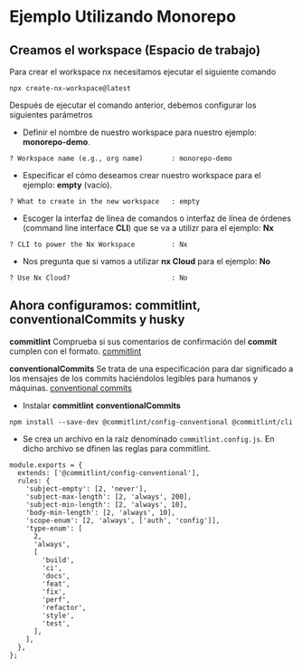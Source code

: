 # Ejemplo Utilizando Monorepo

## Creamos el workspace (Espacio de trabajo)

Para crear el workspace  nx necesitamos ejecutar el siguiente comando

```
npx create-nx-workspace@latest
```

Después de ejecutar el comando anterior, debemos configurar los siguientes parámetros

* Definir el nombre de nuestro workspace para nuestro ejemplo: **monorepo-demo**.
```
? Workspace name (e.g., org name)       : monorepo-demo
```
* Especificar el cómo deseamos crear nuestro workspace para el ejemplo: **empty** (vacío).
```
? What to create in the new workspace   : empty
```
* Escoger la interfaz de línea de comandos o interfaz de línea de órdenes (command line interface **CLI**) que se va a utilizr para el ejemplo: **Nx**
```
? CLI to power the Nx Workspace         : Nx
```
* Nos pregunta que si vamos a utilizar **nx Cloud** para el ejemplo: **No**
```
? Use Nx Cloud?                         : No
```

## Ahora configuramos: commitlint, conventionalCommits y husky

**commitlint** Comprueba si sus comentarios de confirmación del **commit** cumplen con el formato. [commitlint](https://github.com/conventional-changelog/commitlint)

**conventionalCommits** Se trata de una especificación para dar significado a los mensajes de los commits haciéndolos legibles para humanos y máquinas. [conventional commits](https://www.conventionalcommits.org/en/)
* Instalar **commitlint** **conventionalCommits**
```
npm install --save-dev @commitlint/config-conventional @commitlint/cli
```
* Se crea un archivo en la raíz denominado `commitlint.config.js`. En dicho archivo se dfinen las reglas para commitlint.
```
module.exports = {
  extends: ['@commitlint/config-conventional'],
  rules: {
    'subject-empty': [2, 'never'],
    'subject-max-length': [2, 'always', 200],
    'subject-min-length': [2, 'always', 10],
    'body-min-length': [2, 'always', 10],
    'scope-enum': [2, 'always', ['auth', 'config']],
    'type-enum': [
      2,
      'always',
      [
        'build',
        'ci',
        'docs',
        'feat',
        'fix',
        'perf',
        'refactor',
        'style',
        'test',
      ],
    ],
  },
};
```

